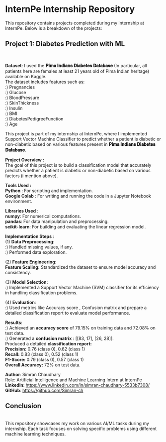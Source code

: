 # InternPe Internship Repository

This repository contains projects completed during my internship at InternPe. Below is a breakdown of the projects:

## Project 1: Diabetes Prediction with ML
<br>

**Dataset**: I used the **𝐏𝐢𝐦𝐚 𝐈𝐧𝐝𝐢𝐚𝐧𝐬 𝐃𝐢𝐚𝐛𝐞𝐭𝐞𝐬 𝐃𝐚𝐭𝐚𝐛𝐚𝐬𝐞** (In particular, all patients here are females at least 21 years old of Pima Indian heritage) available on Kaggle.
<br>
The dataset includes features such as:
<br>
:) Pregnancies
<br>
:) Glucose
<br>
:) BloodPressure
<br>
:) SkinThickness
<br>
:) Insulin
<br>
:) BMI
<br>
:) DiabetesPedigreeFunction
<br>
:) Age 
<br>


This project is part of my internship at InternPe, where I implemented Support Vector Machine Classifier to predict whether a patient is diabetic or non-diabetic based on various features present in **𝐏𝐢𝐦𝐚 𝐈𝐧𝐝𝐢𝐚𝐧𝐬 𝐃𝐢𝐚𝐛𝐞𝐭𝐞𝐬 𝐃𝐚𝐭𝐚𝐛𝐚𝐬𝐞**.

**Project Overview :**
<br>
The goal of this project is to build a classification model that accurately predicts whether a patient is diabetic or non-diabetic based on various factors (i mention above). 
<br>

**Tools Used :**
<br>
**Python** : For scripting and implementation.
<br>
**Google Colab** : For writing and running the code in a Jupyter Notebook environment.
<br>

**Libraries Used** :
<br>
**numpy**: For numerical computations.
<br>
**pandas**: For data manipulation and preprocessing.
<br>
**scikit-learn**: For building and evaluating the linear regression model.
<br>

**Implementation Steps** :
<br>
(1) **Data Preprocessing**: 
<br>
:) Handled missing values, if any.
<br>
:) Performed data exploration.
<br>

(2) **Feature Engineering**:
<br>
**Feature Scaling:** Standardized the dataset to ensure model accuracy and consistency.
<br>

(3) **Model Selection:**
<br>
:) Implemented a Support Vector Machine (SVM) classifier for its efficiency in handling classification problems.
<br>

(4) **Evaluation**:
<br>
:) Used metrics like Accuracy score , Confusion matrix and prepare a detailed classification report to evaluate model performance.
<br>

**Results**:
<br>
:) Achieved an **accuracy score** of 79.15% on training data and 72.08% on test data.
<br>
:) Generated a **confusion matrix** : [[83, 17], [26, 28]].
<br>
Produced a detailed **classification report:**
<br>
**Precision:** 0.76 (class 0), 0.62 (class 1)
<br>
**Recall:** 0.83 (class 0), 0.52 (class 1)
<br>
**F1-Score:** 0.79 (class 0), 0.57 (class 1)
<br>
**Overall Accuracy:** 72% on test data.

**Author**: Simran Chaudhary
<br>
Role: Artificial Intelligence and Machine Learning Intern at InternPe
<br>
**LinkedIn**: https://www.linkedin.com/in/simran-chaudhary-5533b7308/
<br>
**GitHub**: https://github.com/Simran-ch
<br>

## Conclusion
<br>
This repository showcases my work on various AI/ML tasks during my internship. Each task focuses on solving specific problems using different machine learning techniques.

